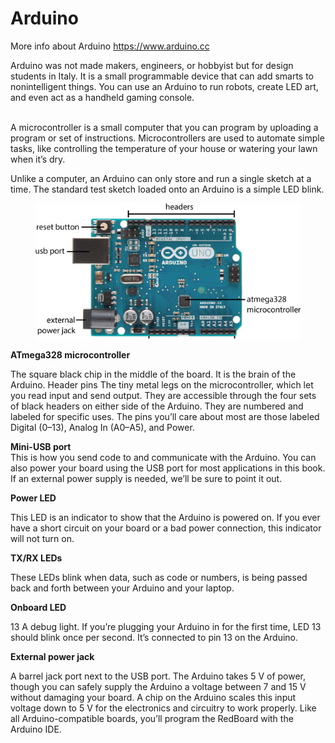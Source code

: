 # Arduino

More info about Arduino https://www.arduino.cc

Arduino was not made makers, engineers, or hobbyist but for design students in Italy. It is a small programmable device that can add smarts to nonintelligent things. You can use an Arduino to run robots, create LED art, and even act as a handheld gaming console.

\
A microcontroller is a small computer that you can program by uploading a program or set of instructions. Microcontrollers are used to automate simple tasks, like controlling the temperature of your house or watering your lawn when it’s dry.

Unlike a computer, an Arduino can only store and run a single sketch at a time. The standard test sketch loaded onto an Arduino is a simple LED blink.



<figure><img src="../../../.gitbook/assets/image (21).png" alt=""><figcaption></figcaption></figure>

**ATmega328 microcontroller**&#x20;

The square black chip in the middle of the board. It is the brain of the Arduino. Header pins The tiny metal legs on the microcontroller, which let you read input and send output. They are accessible through the four sets of black headers on either side of the Arduino. They are numbered and labeled for specific uses. The pins you’ll care about most are those labeled Digital (0–13), Analog In (A0–A5), and Power.

**Mini-USB port** \
This is how you send code to and communicate with the Arduino. You can also power your board using the USB port for most applications in this book. If an external power supply is needed, we’ll be sure to point it out.&#x20;

**Power LED**&#x20;

This LED is an indicator to show that the Arduino is powered on. If you ever have a short circuit on your board or a bad power connection, this indicator will not turn on.&#x20;

**TX/RX LEDs**&#x20;

These LEDs blink when data, such as code or numbers, is being passed back and forth between your Arduino and your laptop.&#x20;

**Onboard LED**&#x20;

13 A debug light. If you’re plugging your Arduino in for the first time, LED 13 should blink once per second. It’s connected to pin 13 on the Arduino.&#x20;

**External power jack**&#x20;

A barrel jack port next to the USB port. The Arduino takes 5 V of power, though you can safely supply the Arduino a voltage between 7 and 15 V without damaging your board. A chip on the Arduino scales this input voltage down to 5 V for the electronics and circuitry to work properly. Like all Arduino-compatible boards, you’ll program the RedBoard with the Arduino IDE.
